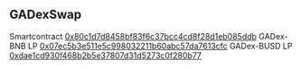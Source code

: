 ## GADexSwap

Smartcontract [0x80c1d7d8458bf83f6c37bcc4cd8f28d1eb085ddb](https://bscscan.com/token/0x80c1d7d8458bf83f6c37bcc4cd8f28d1eb085ddb)
GADex-BNB LP [0x07ec5b3e511e5c998032211b60abc57da7613cfc](https://bscscan.com/address/0x07ec5b3e511e5c998032211b60abc57da7613cfc)
GADex-BUSD LP [0xdae1cd930f468b2b5e37807d31d5273c0f280b77](https://bscscan.com/address/0xdae1cd930f468b2b5e37807d31d5273c0f280b77)

